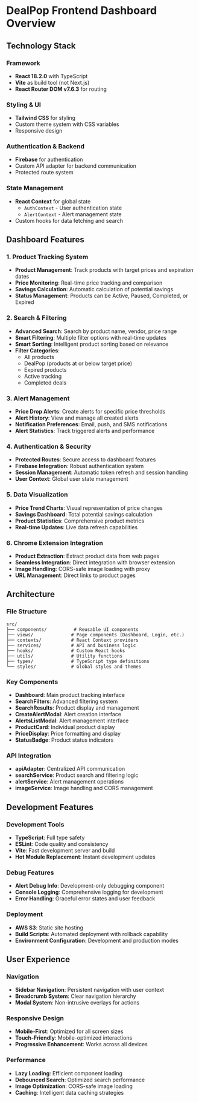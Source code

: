 # DealPop Frontend Dashboard Overview

## Technology Stack

### Framework
- **React 18.2.0** with TypeScript
- **Vite** as build tool (not Next.js)
- **React Router DOM v7.6.3** for routing

### Styling & UI
- **Tailwind CSS** for styling
- Custom theme system with CSS variables
- Responsive design

### Authentication & Backend
- **Firebase** for authentication
- Custom API adapter for backend communication
- Protected route system

### State Management
- **React Context** for global state
  - `AuthContext` - User authentication state
  - `AlertContext` - Alert management state
- Custom hooks for data fetching and search

## Dashboard Features

### 1. Product Tracking System
- **Product Management**: Track products with target prices and expiration dates
- **Price Monitoring**: Real-time price tracking and comparison
- **Savings Calculation**: Automatic calculation of potential savings
- **Status Management**: Products can be Active, Paused, Completed, or Expired

### 2. Search & Filtering
- **Advanced Search**: Search by product name, vendor, price range
- **Smart Filtering**: Multiple filter options with real-time updates
- **Smart Sorting**: Intelligent product sorting based on relevance
- **Filter Categories**:
  - All products
  - DealPop (products at or below target price)
  - Expired products
  - Active tracking
  - Completed deals

### 3. Alert Management
- **Price Drop Alerts**: Create alerts for specific price thresholds
- **Alert History**: View and manage all created alerts
- **Notification Preferences**: Email, push, and SMS notifications
- **Alert Statistics**: Track triggered alerts and performance

### 4. Authentication & Security
- **Protected Routes**: Secure access to dashboard features
- **Firebase Integration**: Robust authentication system
- **Session Management**: Automatic token refresh and session handling
- **User Context**: Global user state management

### 5. Data Visualization
- **Price Trend Charts**: Visual representation of price changes
- **Savings Dashboard**: Total potential savings calculation
- **Product Statistics**: Comprehensive product metrics
- **Real-time Updates**: Live data refresh capabilities

### 6. Chrome Extension Integration
- **Product Extraction**: Extract product data from web pages
- **Seamless Integration**: Direct integration with browser extension
- **Image Handling**: CORS-safe image loading with proxy
- **URL Management**: Direct links to product pages

## Architecture

### File Structure
```
src/
├── components/          # Reusable UI components
├── views/              # Page components (Dashboard, Login, etc.)
├── contexts/           # React Context providers
├── services/           # API and business logic
├── hooks/              # Custom React hooks
├── utils/              # Utility functions
├── types/              # TypeScript type definitions
└── styles/             # Global styles and themes
```

### Key Components
- **Dashboard**: Main product tracking interface
- **SearchFilters**: Advanced filtering system
- **SearchResults**: Product display and management
- **CreateAlertModal**: Alert creation interface
- **AlertsListModal**: Alert management interface
- **ProductCard**: Individual product display
- **PriceDisplay**: Price formatting and display
- **StatusBadge**: Product status indicators

### API Integration
- **apiAdapter**: Centralized API communication
- **searchService**: Product search and filtering logic
- **alertService**: Alert management operations
- **imageService**: Image handling and CORS management

## Development Features

### Development Tools
- **TypeScript**: Full type safety
- **ESLint**: Code quality and consistency
- **Vite**: Fast development server and build
- **Hot Module Replacement**: Instant development updates

### Debug Features
- **Alert Debug Info**: Development-only debugging component
- **Console Logging**: Comprehensive logging for development
- **Error Handling**: Graceful error states and user feedback

### Deployment
- **AWS S3**: Static site hosting
- **Build Scripts**: Automated deployment with rollback capability
- **Environment Configuration**: Development and production modes

## User Experience

### Navigation
- **Sidebar Navigation**: Persistent navigation with user context
- **Breadcrumb System**: Clear navigation hierarchy
- **Modal System**: Non-intrusive overlays for actions

### Responsive Design
- **Mobile-First**: Optimized for all screen sizes
- **Touch-Friendly**: Mobile-optimized interactions
- **Progressive Enhancement**: Works across all devices

### Performance
- **Lazy Loading**: Efficient component loading
- **Debounced Search**: Optimized search performance
- **Image Optimization**: CORS-safe image loading
- **Caching**: Intelligent data caching strategies

